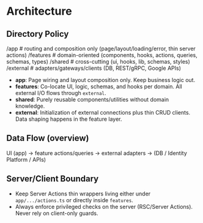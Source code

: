 # Architecture

## Directory Policy

/app         # routing and composition only (page/layout/loading/error, thin server actions)
/features    # domain-oriented (components, hooks, actions, queries, schemas, types)
/shared      # cross-cutting (ui, hooks, lib, schemas, styles)
/external    # adapters/gateways/clients (DB, REST/gRPC, Google APIs)

- **app**: Page wiring and layout composition only. Keep business logic out.
- **features**: Co-locate UI, logic, schemas, and hooks per domain. All external I/O flows through `external`.
- **shared**: Purely reusable components/utilities without domain knowledge.
- **external**: Initialization of external connections plus thin CRUD clients. Data shaping happens in the feature layer.

## Data Flow (overview)
UI (app) → feature actions/queries → external adapters → (DB / Identity Platform / APIs)

## Server/Client Boundary
- Keep Server Actions thin wrappers living either under `app/.../actions.ts` or directly inside `features`.
- Always enforce privileged checks on the server (RSC/Server Actions). Never rely on client-only guards.
